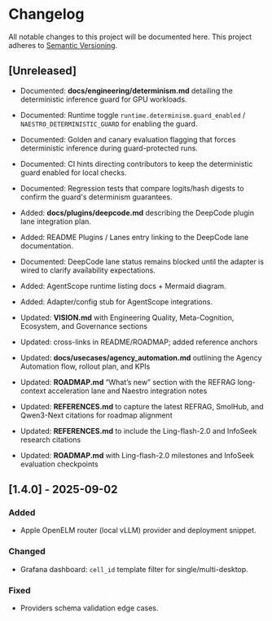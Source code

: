 # Changelog

All notable changes to this project will be documented here. This project adheres to
[Semantic Versioning](https://semver.org).

## [Unreleased]

- Documented: **docs/engineering/determinism.md** detailing the deterministic inference guard for GPU workloads.
- Documented: Runtime toggle `runtime.determinism.guard_enabled` / `NAESTRO_DETERMINISTIC_GUARD` for enabling the guard.
- Documented: Golden and canary evaluation flagging that forces deterministic inference during guard-protected runs.
- Documented: CI hints directing contributors to keep the deterministic guard enabled for local checks.
- Documented: Regression tests that compare logits/hash digests to confirm the guard's determinism guarantees.

- Added: **docs/plugins/deepcode.md** describing the DeepCode plugin lane integration plan.
- Added: README Plugins / Lanes entry linking to the DeepCode lane documentation.
- Documented: DeepCode lane status remains blocked until the adapter is wired to clarify availability expectations.
- Added: AgentScope runtime listing docs + Mermaid diagram.
- Added: Adapter/config stub for AgentScope integrations.
- Updated: **VISION.md** with Engineering Quality, Meta-Cognition, Ecosystem, and Governance sections
- Updated: cross-links in README/ROADMAP; added reference anchors
- Updated: **docs/usecases/agency_automation.md** outlining the Agency Automation flow, rollout plan, and KPIs
- Updated: **ROADMAP.md** “What’s new” section with the REFRAG long-context acceleration lane and Naestro integration notes
- Updated: **REFERENCES.md** to capture the latest REFRAG, SmolHub, and Qwen3-Next citations for roadmap alignment

- Updated: **REFERENCES.md** to include the Ling-flash-2.0 and InfoSeek research citations
- Updated: **ROADMAP.md** with Ling-flash-2.0 milestones and InfoSeek evaluation checkpoints

## [1.4.0] - 2025-09-02

### Added

- Apple OpenELM router (local vLLM) provider and deployment snippet.

### Changed

- Grafana dashboard: `cell_id` template filter for single/multi-desktop.

### Fixed

- Providers schema validation edge cases.
